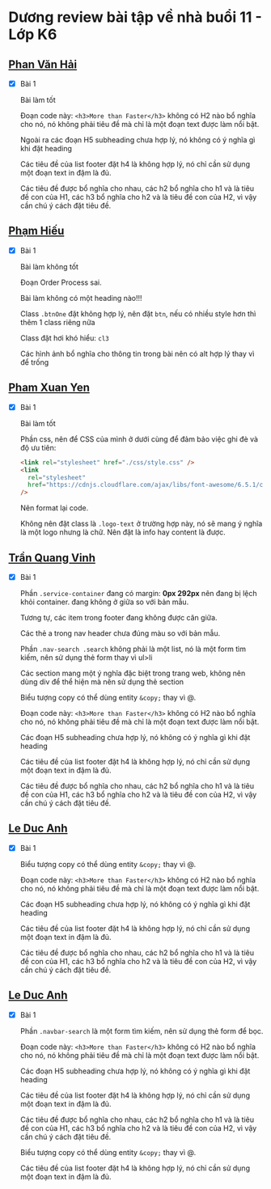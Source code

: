# Dương review bài tập về nhà buổi 11 - Lớp K6

## [Phan Văn Hải](https://phanvanahai1995.github.io/exercise11/)

- [x] Bài 1

  Bài làm tốt

  Đoạn code này: `<h3>More than Faster</h3>` không có H2 nào bổ nghĩa cho nó, nó không phải tiêu đề mà chỉ là một đoạn text được làm nổi bật.

  Ngoài ra các đoạn H5 subheading chưa hợp lý, nó không có ý nghĩa gì khi đặt heading

  Các tiêu đề của list footer đặt h4 là không hợp lý, nó chỉ cần sử dụng một đoạn text in đậm là đủ.

  Các tiêu đề được bổ nghĩa cho nhau, các h2 bổ nghĩa cho h1 và là tiêu đề con của H1, các h3 bổ nghĩa cho h2 và là tiêu đề con của H2, vì vậy cần chú ý cách đặt tiêu đề.

## [Phạm Hiếu](https://roniejisa.github.io/f8-fullstack-k6/ex/day11/)

- [x] Bài 1

  Bài làm không tốt

  Đoạn Order Process sai.

  Bài làm không có một heading nào!!!

  Class `.btnOne` đặt không hợp lý, nên đặt `btn`, nếu có nhiều style hơn thì thêm 1 class riêng nữa

  Class đặt hơi khó hiểu: `cl3`

  Các hình ảnh bổ nghĩa cho thông tin trong bài nên có alt hợp lý thay vì để trống

## [Pham Xuan Yen](https://yenpham103.github.io/f8_fullstack_k6_btvn/Day11/index.html)

- [x] Bài 1

  Bài làm tốt

  Phần css, nên để CSS của mình ở dưới cùng để đảm bảo việc ghi đè và độ ưu tiên:

  ```html
  <link rel="stylesheet" href="./css/style.css" />
  <link
  	rel="stylesheet"
  	href="https://cdnjs.cloudflare.com/ajax/libs/font-awesome/6.5.1/css/all.min.css"
  />
  ```

  Nên format lại code.

  Không nên đặt class là `.logo-text` ở trường hợp này, nó sẽ mang ý nghĩa là một logo nhưng là chữ. Nên đặt là info hay content là được.

## [Trần Quang Vinh](https://vinhtran202.github.io/hoccode/homework/Day-11/bai-tap/)

- [x] Bài 1

  Phần `.service-container` đang có margin: **0px 292px** nên đang bị lệch khỏi container. đang không ở giữa so với bản mẫu.

  Tương tự, các item trong footer đang không được căn giữa.

  Các thẻ a trong nav header chưa đúng màu so với bản mẫu.

  Phần `.nav-search .search` không phải là một list, nó là một form tìm kiếm, nên sử dụng thẻ form thay vì ul>li

  Các section mang một ý nghĩa đặc biệt trong trang web, không nên dùng div để thể hiện mà nên sử dụng thẻ section

  Biểu tượng copy có thể dùng entity `&copy;` thay vì @.

  Đoạn code này: `<h3>More than Faster</h3>` không có H2 nào bổ nghĩa cho nó, nó không phải tiêu đề mà chỉ là một đoạn text được làm nổi bật.

  Các đoạn H5 subheading chưa hợp lý, nó không có ý nghĩa gì khi đặt heading

  Các tiêu đề của list footer đặt h4 là không hợp lý, nó chỉ cần sử dụng một đoạn text in đậm là đủ.

  Các tiêu đề được bổ nghĩa cho nhau, các h2 bổ nghĩa cho h1 và là tiêu đề con của H1, các h3 bổ nghĩa cho h2 và là tiêu đề con của H2, vì vậy cần chú ý cách đặt tiêu đề.

## [Le Duc Anh](https://ducanhprogram.github.io/f8-fullstack-k6/Day-11/#!)

- [x] Bài 1

  Biểu tượng copy có thể dùng entity `&copy;` thay vì @.

  Đoạn code này: `<h3>More than Faster</h3>` không có H2 nào bổ nghĩa cho nó, nó không phải tiêu đề mà chỉ là một đoạn text được làm nổi bật.

  Các đoạn H5 subheading chưa hợp lý, nó không có ý nghĩa gì khi đặt heading

  Các tiêu đề của list footer đặt h4 là không hợp lý, nó chỉ cần sử dụng một đoạn text in đậm là đủ.

  Các tiêu đề được bổ nghĩa cho nhau, các h2 bổ nghĩa cho h1 và là tiêu đề con của H1, các h3 bổ nghĩa cho h2 và là tiêu đề con của H2, vì vậy cần chú ý cách đặt tiêu đề.

## [Le Duc Anh](https://ducanhprogram.github.io/f8-fullstack-k6/Day-11/#!)

- [x] Bài 1

  Phần `.navbar-search` là một form tìm kiếm, nên sử dụng thẻ form để bọc.

  Đoạn code này: `<h3>More than Faster</h3>` không có H2 nào bổ nghĩa cho nó, nó không phải tiêu đề mà chỉ là một đoạn text được làm nổi bật.

  Các đoạn H5 subheading chưa hợp lý, nó không có ý nghĩa gì khi đặt heading

  Các tiêu đề của list footer đặt h4 là không hợp lý, nó chỉ cần sử dụng một đoạn text in đậm là đủ.

  Các tiêu đề được bổ nghĩa cho nhau, các h2 bổ nghĩa cho h1 và là tiêu đề con của H1, các h3 bổ nghĩa cho h2 và là tiêu đề con của H2, vì vậy cần chú ý cách đặt tiêu đề.

  Biểu tượng copy có thể dùng entity `&copy;` thay vì @.

  Các tiêu đề của list footer đặt h4 là không hợp lý, nó chỉ cần sử dụng một đoạn text in đậm là đủ.
